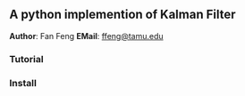 ## A python implemention of Kalman Filter 
**Author**: Fan Feng    **EMail**: ffeng@tamu.edu

### Tutorial

### Install
